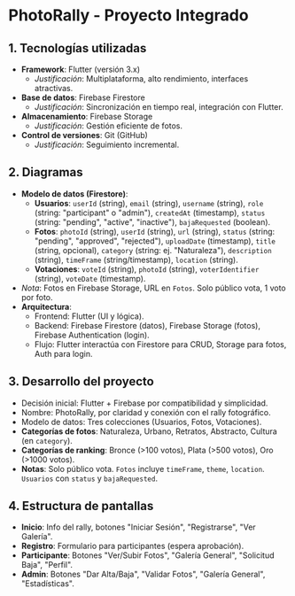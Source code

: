 # PhotoRally - Proyecto Integrado

## 1. Tecnologías utilizadas
- **Framework**: Flutter (versión 3.x)  
  - *Justificación*: Multiplataforma, alto rendimiento, interfaces atractivas.  
- **Base de datos**: Firebase Firestore  
  - *Justificación*: Sincronización en tiempo real, integración con Flutter.  
- **Almacenamiento**: Firebase Storage  
  - *Justificación*: Gestión eficiente de fotos.  
- **Control de versiones**: Git (GitHub)  
  - *Justificación*: Seguimiento incremental.  

## 2. Diagramas
- **Modelo de datos (Firestore)**:  
  - **Usuarios**: `userId` (string), `email` (string), `username` (string), `role` (string: "participant" o "admin"), `createdAt` (timestamp), `status` (string: "pending", "active", "inactive"), `bajaRequested` (boolean).  
  - **Fotos**: `photoId` (string), `userId` (string), `url` (string), `status` (string: "pending", "approved", "rejected"), `uploadDate` (timestamp), `title` (string, opcional), `category` (string: ej. "Naturaleza"), `description` (string), `timeFrame` (string/timestamp),  `location` (string).  
  - **Votaciones**: `voteId` (string), `photoId` (string), `voterIdentifier` (string), `voteDate` (timestamp).  
- *Nota*: Fotos en Firebase Storage, URL en `Fotos`. Solo público vota, 1 voto por foto.
- **Arquitectura**:  
  - Frontend: Flutter (UI y lógica).  
  - Backend: Firebase Firestore (datos), Firebase Storage (fotos), Firebase Authentication (login).  
  - Flujo: Flutter interactúa con Firestore para CRUD, Storage para fotos, Auth para login.

## 3. Desarrollo del proyecto
- Decisión inicial: Flutter + Firebase por compatibilidad y simplicidad.  
- Nombre: PhotoRally, por claridad y conexión con el rally fotográfico.  
- Modelo de datos: Tres colecciones (Usuarios, Fotos, Votaciones).  
- **Categorías de fotos**: Naturaleza, Urbano, Retratos, Abstracto, Cultura (en `category`).  
- **Categorías de ranking**: Bronce (>100 votos), Plata (>500 votos), Oro (>1000 votos).  
- **Notas**: Solo público vota. `Fotos` incluye `timeFrame`, `theme`, `location`. `Usuarios` con `status` y `bajaRequested`.

## 4. Estructura de pantallas
- **Inicio**: Info del rally, botones "Iniciar Sesión", "Registrarse", "Ver Galería".  
- **Registro**: Formulario para participantes (espera aprobación).  
- **Participante**: Botones "Ver/Subir Fotos", "Galería General", "Solicitud Baja", "Perfil".  
- **Admin**: Botones "Dar Alta/Baja", "Validar Fotos", "Galería General", "Estadísticas".  
